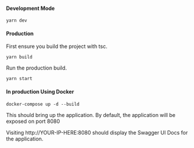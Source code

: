 
#### Development Mode

`yarn dev`

#### Production

First ensure you build the project with tsc.

`yarn build`


Run the production build.

`yarn start`


#### In production Using Docker

`docker-compose up -d --build`

This should bring up the application.
By default, the application will be exposed on port 8080

Visiting http://YOUR-IP-HERE:8080 should display the Swagger UI Docs for the application.